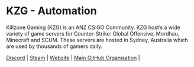 # KZG - Automation

Killzone Gaming (KZG) is an ANZ CS:GO Community. KZG host’s a wide variety of game servers for Counter-Strike: Global Offensive, Mordhau, Minecraft and SCUM. These servers are hosted in Sydney, Australia which are used by thousands of gamers daily.

[Discord](https://kzg.gg/Discord) | [Steam](https://kzg.gg/steam) | [Website](https://kzg.gg) | [Main GitHub Organisation](https://github.com/KillzoneGaming) |
